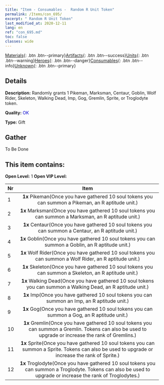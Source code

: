 ```yaml
---
title: "Item - Consumables -  Random R Unit Token"
permalink: /Items/con_695/
excerpt: " Random R Unit Token"
last_modified_at: 2020-12-11
lang: en
ref: "con_695.md"
toc: false
classes: wide
---
```

 [Materials](/Items/){: .btn .btn--primary}[Artifacts](/Items/Artifacts/){: .btn .btn--success}[Units](/Items/Units/){: .btn .btn--warning}[Heroes](/Items/Heroes/){: .btn .btn--danger}[Consumables](/Items/Consumables/){: .btn .btn--info}[Unknown](/Items/Unknown/){: .btn .btn--primary}

## Details
 **Description:** Randomly grants 1 Pikeman, Marksman, Centaur, Goblin, Wolf Rider, Skeleton, Walking Dead, Imp, Gog, Gremlin, Sprite, or Troglodyte token.

 **Quality:** <span style="color: #0000CD">OK</span>

 **Type:** Gift

## Gather

  To Be Done

## This item contains:

 **Open Level:** 1
 **Open VIP Level:** 

  | Nr |      Item    |
  |:---|:------------:|
  | 1 |  **1x** Pikeman(Once you have gathered 10 soul tokens you can summon a Pikeman, an R aptitude unit.) | 
  | 2 |  **1x** Marksman(Once you have gathered 10 soul tokens you can summon a Marksman, an R aptitude unit.) | 
  | 3 |  **1x** Centaur(Once you have gathered 10 soul tokens you can summon a Centaur, an R aptitude unit.) | 
  | 4 |  **1x** Goblin(Once you have gathered 10 soul tokens you can summon a Goblin, an R aptitude unit.) | 
  | 5 |  **1x** Wolf Rider(Once you have gathered 10 soul tokens you can summon a Wolf Rider, an R aptitude unit.) | 
  | 6 |  **1x** Skeleton(Once you have gathered 10 soul tokens you can summon a Skeleton, an R aptitude unit.) | 
  | 7 |  **1x** Walking Dead(Once you have gathered 10 soul tokens you can summon a Walking Dead, an R aptitude unit.) | 
  | 8 |  **1x** Imp(Once you have gathered 10 soul tokens you can summon an Imp, an R aptitude unit.) | 
  | 9 |  **1x** Gog(Once you have gathered 10 soul tokens you can summon a Gog, an R aptitude unit.) | 
  | 10 |  **1x** Gremlin(Once you have gathered 10 soul tokens you can summon a Gremlin. Tokens can also be used to upgrade or increase the rank of Gremlins.) | 
  | 11 |  **1x** Sprite(Once you have gathered 10 soul tokens you can summon a Sprite. Tokens can also be used to upgrade or increase the rank of Sprite.) | 
  | 12 |  **1x** Troglodyte(Once you have gathered 10 soul tokens you can summon a Troglodyte. Tokens can also be used to upgrade or increase the rank of Troglodytes.) | 
